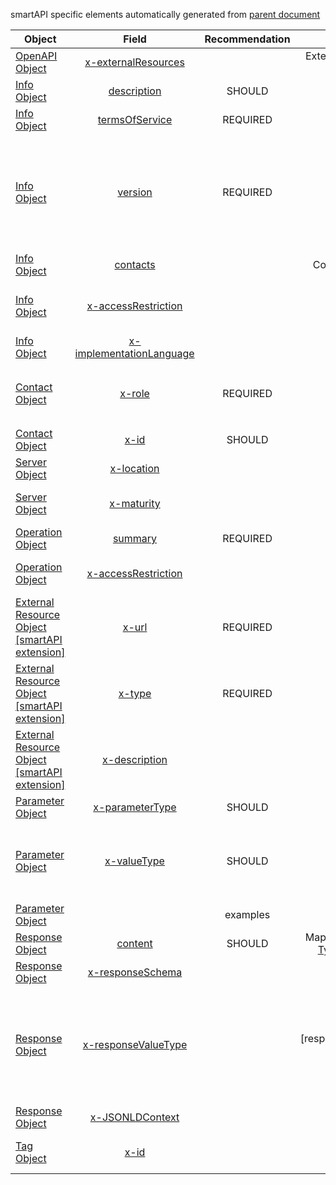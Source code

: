 smartAPI specific elements automatically generated from <a href="https://github.com/SmartAPI/smartAPI-Specification/blob/OpenAPI.next/versions/3.0.0.md">parent document</a>

Object | Field | Recommendation | Datatype | Description
---|:---:|:---:|:---:|---
<a href="https://github.com/SmartAPI/smartAPI-Specification/blob/OpenAPI.next/versions/3.0.0.md#oasObject">OpenAPI Object</a>|<a href="https://github.com/SmartAPI/smartAPI-Specification/blob/OpenAPI.next/versions/3.0.0.md#oasExternalResources">x-externalResources</a>||External Resource Object|A list of external resources pertinent to the API.
<a href="https://github.com/SmartAPI/smartAPI-Specification/blob/OpenAPI.next/versions/3.0.0.md#infoObject">Info Object</a>|<a href="https://github.com/SmartAPI/smartAPI-Specification/blob/OpenAPI.next/versions/3.0.0.md#infoDescription">description</a>|SHOULD| string |See <a href="#fixed-fields-1">above</a>.
<a href="https://github.com/SmartAPI/smartAPI-Specification/blob/OpenAPI.next/versions/3.0.0.md#infoObject">Info Object</a>|<a href="https://github.com/SmartAPI/smartAPI-Specification/blob/OpenAPI.next/versions/3.0.0.md#infoTermsOfService">termsOfService</a>|REQUIRED| URL |See <a href="#fixed-fields-1">above</a>.
<a href="https://github.com/SmartAPI/smartAPI-Specification/blob/OpenAPI.next/versions/3.0.0.md#infoObject">Info Object</a>|<a href="https://github.com/SmartAPI/smartAPI-Specification/blob/OpenAPI.next/versions/3.0.0.md#infoVersion">version</a>|REQUIRED| string |The version of the API definition. Specify API version using <a href="http://semver.org/spec/v2.0.0.html">Semantic Versioning<a/>. The major.minor portion of the semver (for example 3.0) shall designate the feature set. Typically, .patch versions address errors in the API metadata, not the feature set.
<a href="https://github.com/SmartAPI/smartAPI-Specification/blob/OpenAPI.next/versions/3.0.0.md#infoObject">Info Object</a>|<a href="https://github.com/SmartAPI/smartAPI-Specification/blob/OpenAPI.next/versions/3.0.0.md#otherContacts">contacts</a>||Contact Object|A list of other contacts.
<a href="https://github.com/SmartAPI/smartAPI-Specification/blob/OpenAPI.next/versions/3.0.0.md#infoObject">Info Object</a>|<a href="https://github.com/SmartAPI/smartAPI-Specification/blob/OpenAPI.next/versions/3.0.0.md#infoAccessRestriction">x-accessRestriction</a>|| enum |Indicate whether there are restrictions to using the API. Values to use: none, limited, fee.
<a href="https://github.com/SmartAPI/smartAPI-Specification/blob/OpenAPI.next/versions/3.0.0.md#infoObject">Info Object</a>|<a href="https://github.com/SmartAPI/smartAPI-Specification/blob/OpenAPI.next/versions/3.0.0.md#infoImplementationLanguage">x-implementationLanguage</a>|| string |Language the API was written in.
<a href="https://github.com/SmartAPI/smartAPI-Specification/blob/OpenAPI.next/versions/3.0.0.md#contactObject">Contact Object</a>|<a href="https://github.com/SmartAPI/smartAPI-Specification/blob/OpenAPI.next/versions/3.0.0.md#contactRole">x-role</a>|REQUIRED| enum |Indicate the role of the contact. Values can be: `responsible organization`,`responsible developer`,`contributor`,`support`.
<a href="https://github.com/SmartAPI/smartAPI-Specification/blob/OpenAPI.next/versions/3.0.0.md#contactObject">Contact Object</a>|<a href="https://github.com/SmartAPI/smartAPI-Specification/blob/OpenAPI.next/versions/3.0.0.md#contactId">x-id</a>|SHOULD| string |A unique identifiers for the contact.
<a href="https://github.com/SmartAPI/smartAPI-Specification/blob/OpenAPI.next/versions/3.0.0.md#serverObject">Server Object</a>|<a href="https://github.com/SmartAPI/smartAPI-Specification/blob/OpenAPI.next/versions/3.0.0.md#serverLocation">x-location</a>|| string |Location, city and country of the server hosting the API.
<a href="https://github.com/SmartAPI/smartAPI-Specification/blob/OpenAPI.next/versions/3.0.0.md#serverObject">Server Object</a>|<a href="https://github.com/SmartAPI/smartAPI-Specification/blob/OpenAPI.next/versions/3.0.0.md#serverMaturity">x-maturity</a>|| enum |Maturity of the API. Values to use: development, staging, production.
<a href="https://github.com/SmartAPI/smartAPI-Specification/blob/OpenAPI.next/versions/3.0.0.md#operationObject">Operation Object</a>|<a href="https://github.com/SmartAPI/smartAPI-Specification/blob/OpenAPI.next/versions/3.0.0.md#operationSummary">summary</a>|REQUIRED| string |See <a href="#operation-object">above.</a>
<a href="https://github.com/SmartAPI/smartAPI-Specification/blob/OpenAPI.next/versions/3.0.0.md#operationObject">Operation Object</a>|<a href="https://github.com/SmartAPI/smartAPI-Specification/blob/OpenAPI.next/versions/3.0.0.md#operationAccessRestriction">x-accessRestriction</a>|| enum |Access restrictions to invoke the operation. values: none, limited, fee.
<a href="https://github.com/SmartAPI/smartAPI-Specification/blob/OpenAPI.next/versions/3.0.0.md#externalResourceObject">External Resource Object [smartAPI extension]</a>|<a href="https://github.com/SmartAPI/smartAPI-Specification/blob/OpenAPI.next/versions/3.0.0.md#externalResourceUrl">x-url</a>|REQUIRED| string |. The URL for the target documentation. Value MUST be in the format of a URL.
<a href="https://github.com/SmartAPI/smartAPI-Specification/blob/OpenAPI.next/versions/3.0.0.md#externalResourceObject">External Resource Object [smartAPI extension]</a>|<a href="https://github.com/SmartAPI/smartAPI-Specification/blob/OpenAPI.next/versions/3.0.0.md#externalResourceType">x-type</a>|REQUIRED| enum |values: `api documentation`, `website`,`developer forum`,`mailing list`,`social media`,`publication` </a>
<a href="https://github.com/SmartAPI/smartAPI-Specification/blob/OpenAPI.next/versions/3.0.0.md#externalResourceObject">External Resource Object [smartAPI extension]</a>|<a href="https://github.com/SmartAPI/smartAPI-Specification/blob/OpenAPI.next/versions/3.0.0.md#externalResourceDescription">x-description</a>|| string |A short description of the target documentation. [CommonMark syntax](http://spec.commonmark.org/) can be used for rich text representation.
<a href="https://github.com/SmartAPI/smartAPI-Specification/blob/OpenAPI.next/versions/3.0.0.md#parameterObject">Parameter Object</a>|<a href="https://github.com/SmartAPI/smartAPI-Specification/blob/OpenAPI.next/versions/3.0.0.md#parameterType">x-parameterType</a>|SHOULD| uri |A concept URI to describe the type of parameter.
<a href="https://github.com/SmartAPI/smartAPI-Specification/blob/OpenAPI.next/versions/3.0.0.md#parameterObject">Parameter Object</a>|<a href="https://github.com/SmartAPI/smartAPI-Specification/blob/OpenAPI.next/versions/3.0.0.md#parameterValueType">x-valueType</a>|SHOULD| [uri] |A list of URIs to define the types of accepted value types. These should be selected from a registry of value types such as identifiers.org.  This attribute is different from
<a href="https://github.com/SmartAPI/smartAPI-Specification/blob/OpenAPI.next/versions/3.0.0.md#parameterObject">Parameter Object</a>|<a href="https://github.com/SmartAPI/smartAPI-Specification/blob/OpenAPI.next/versions/3.0.0.md#parameterExampleValue"></a>|examples|  |Use the Schema object to define examples.
<a href="https://github.com/SmartAPI/smartAPI-Specification/blob/OpenAPI.next/versions/3.0.0.md#responseObject">Response Object</a>|<a href="https://github.com/SmartAPI/smartAPI-Specification/blob/OpenAPI.next/versions/3.0.0.md#responseContent">content</a>|SHOULD| Map[string, [Media Type Object](#mediaTypeObject)] |Use media type definitions listed at <a href="https://www.iana.org/assignments/media-types/media-types.xhtml">RFC6838</a>.
<a href="https://github.com/SmartAPI/smartAPI-Specification/blob/OpenAPI.next/versions/3.0.0.md#responseObject">Response Object</a>|<a href="https://github.com/SmartAPI/smartAPI-Specification/blob/OpenAPI.next/versions/3.0.0.md#responseProfile">x-responseSchema</a>|| URI |Conformance to a particular schema/format.
<a href="https://github.com/SmartAPI/smartAPI-Specification/blob/OpenAPI.next/versions/3.0.0.md#responseObject">Response Object</a>|<a href="https://github.com/SmartAPI/smartAPI-Specification/blob/OpenAPI.next/versions/3.0.0.md#responseDataType">x-responseValueType</a>|| [responseValueType object] |To specify the types of objects in the response. The responseValueType object consists of a required `x-valueType` that should provide URI values to the type of object, and an optional `x-path` to specify to location in the response for that valueType.
<a href="https://github.com/SmartAPI/smartAPI-Specification/blob/OpenAPI.next/versions/3.0.0.md#responseObject">Response Object</a>|<a href="https://github.com/SmartAPI/smartAPI-Specification/blob/OpenAPI.next/versions/3.0.0.md#x-JSONLDContext">x-JSONLDContext</a>|| URI |JSON LD context.
<a href="https://github.com/SmartAPI/smartAPI-Specification/blob/OpenAPI.next/versions/3.0.0.md#tagObject">Tag Object</a>|<a href="https://github.com/SmartAPI/smartAPI-Specification/blob/OpenAPI.next/versions/3.0.0.md#tagName">x-id</a>|| URI |The name of the tag. Recommend that you use URI to specify the concept.
